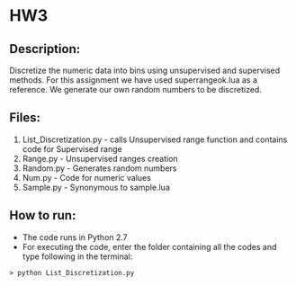 
# HW3 

## Description:
Discretize the numeric data into bins using unsupervised and supervised methods.
For this assignment we have used superrangeok.lua as a reference. We generate our own random numbers to be discretized. 



## Files:
1. List_Discretization.py  - calls Unsupervised range function and contains code for Supervised range
2. Range.py - Unsupervised ranges creation
3. Random.py - Generates random numbers
4. Num.py - Code for numeric values
5. Sample.py - Synonymous to sample.lua
 
 
## How to run:

* The code runs in Python 2.7
* For executing the code, enter the folder containing all the codes and type following in the terminal:

```
> python List_Discretization.py
```
